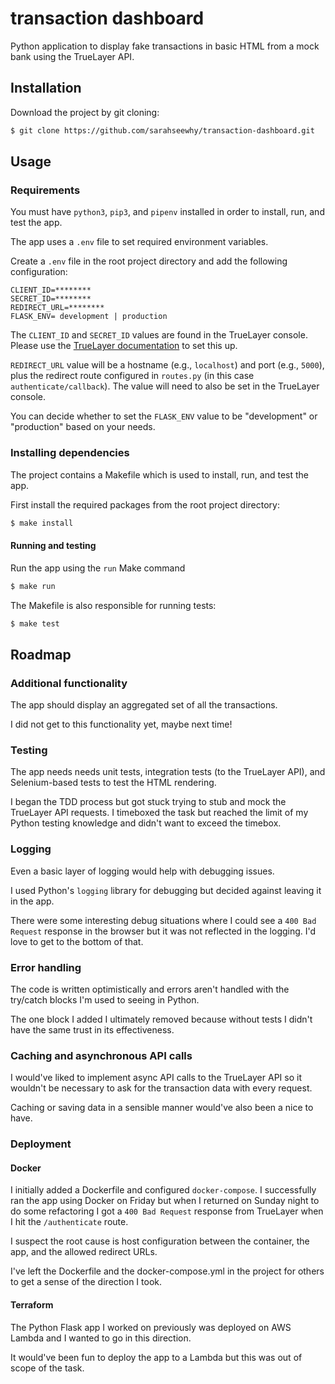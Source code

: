 # transaction dashboard

Python application to display fake transactions in basic HTML from a mock bank using the TrueLayer API.

## Installation

Download the project by git cloning:

```bash
$ git clone https://github.com/sarahseewhy/transaction-dashboard.git
```

## Usage

### Requirements

You must have `python3`, `pip3`, and `pipenv` installed in order to install, run, and test the app.

The app uses a `.env` file to set required environment variables.

Create a `.env` file in the root project directory and add the following configuration:

```text
CLIENT_ID=********
SECRET_ID=********
REDIRECT_URL=********
FLASK_ENV= development | production 
```

The `CLIENT_ID` and `SECRET_ID` values are found in the TrueLayer console. Please use the [TrueLayer documentation](https://docs.truelayer.com/#overview) to set this up.

`REDIRECT_URL` value will be a hostname (e.g., `localhost`) and port (e.g., `5000`), plus the redirect route configured in `routes.py` (in this case `authenticate/callback`). The value will need to also be set in the TrueLayer console.

You can decide whether to set the `FLASK_ENV` value to be "development" or "production" based on your needs.

### Installing dependencies

The project contains a Makefile which is used to install, run, and test the app.

First install the required packages from the root project directory:

```bash
$ make install
```

#### Running and testing

Run the app using the `run` Make command

```bash
$ make run
```

The Makefile is also responsible for running tests:

```bash
$ make test
```

## Roadmap

### Additional functionality

The app should display an aggregated set of all the transactions.

I did not get to this functionality yet, maybe next time!

### Testing

The app needs needs unit tests, integration tests (to the TrueLayer API), and Selenium-based tests to test the HTML rendering.

I began the TDD process but got stuck trying to stub and mock the TrueLayer API requests. I timeboxed the task but reached the limit of my Python testing knowledge and didn't want to exceed the timebox.  

### Logging

Even a basic layer of logging would help with debugging issues.

I used Python's `logging` library for debugging but decided against leaving it in the app.

There were some interesting debug situations where I could see a `400 Bad Request` response in the browser but it was not reflected in the logging. I'd love to get to the bottom of that.

### Error handling

The code is written optimistically and errors aren't handled with the try/catch blocks I'm used to seeing in Python.

The one block I added I ultimately removed because without tests I didn't have the same trust in its effectiveness.

### Caching and asynchronous API calls

I would've liked to implement async API calls to the TrueLayer API so it wouldn't be necessary to ask for the transaction data with every request.

Caching or saving data in a sensible manner would've also been a nice to have.

### Deployment

#### Docker

I initially added a Dockerfile and configured `docker-compose`. I successfully ran the app using Docker on Friday but when I returned on Sunday night to do some refactoring I got a `400 Bad Request` response from TrueLayer when I hit the `/authenticate` route.

I suspect the root cause is host configuration between the container, the app, and the allowed redirect URLs.

I've left the Dockerfile and the docker-compose.yml in the project for others to get a sense of the direction I took.

#### Terraform

The Python Flask app I worked on previously was deployed on AWS Lambda and I wanted to go in this direction.

It would've been fun to deploy the app to a Lambda but this was out of scope of the task. 
